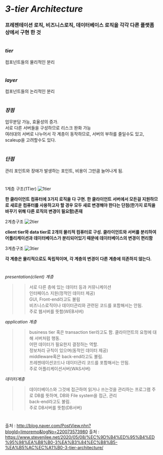  # *3-tier Architecture*
 
 ### 프레젠테이션 로직, 비즈니스로직, 데이터베이스 로직을 각각 다른 플랫폼 상에서 구현 한 것

# 

*<h3>tier</h3>* 컴포넌트들의 물리적인 분리
<br><br>
*<h3>layer</h3>* 컴포넌트들의 논리적인 분리
<br><br>

*<h3>장점</h3>*  업무분담 가능, 효율성의 증가.<Br>
서로 다른 서버들을 구성하므로 리스크 완화 가능<br>
여러대의 서버로 나누어서 각 계층이 동작하므로, 서버의 부하를 줄일수도 있고, scaleup을 고려할수도 있다.
<br><br>

*<h3>단점</h3>*  관리 포인트와 장애가 발생하는 포인트, 비용이 그만큼 늘어나게 됨. 

# 

1계층 구조(1Tier)
![1tier](https://t1.daumcdn.net/cfile/tistory/99FF9C3D5B5F22DF03)

**한 클라이언트 컴퓨터에 3가지 로직을 다 구현. 한 클라이언트 서버에서 모든걸 지원하므로 새로운 컴퓨터를 사용하고자 할 경우 모두 새로 변경해야 한다는 단점(한가지 로직을 바꾸기 위해 다른 로직의 변경이 필요함)존재**

2계층구조
![2tier](https://t1.daumcdn.net/cfile/tistory/990F36345B5F23111B)

**client tier와 data tier로 2개의 물리적 컴퓨터로 구성. 클라이언트와 서버를 분리하여 어플리케이션과 데이터베이스가 분리되어있기 때문에 데이터베이스의 변경이 편리함**

3계층구조
![3tier](https://t1.daumcdn.net/cfile/tistory/9964013E5B5F25572E)

**각 계층은 물리적으로도 독립적이며, 각 계층의 변경이 다른 계층에 의존하지 않는다.**

#

*presentation(client) 계층*

 >> 서로 다른 층에 있는 데이터 등과 커뮤니케이션<br>
인터페이스 지원(정적인 데이터 제공)<br>
GUI, Front-end라고도 불림<br>
비즈니스로직이나 데이터관리와 관련된 코드를 포함해서는 안됨.<br>
주로 웹서버를 뜻함(WEB서버)

*application 계층*

 >> business tier 혹은 transaction tier라고도 함. 클라이언트의 요청에 대해 서버처럼 행동.<br>
어떤 데이터가 필요한지 결정하는 역할.<br>
정보처리 규칙이 있으며(동적인 데이터 제공)<br>
middleware혹은 back-end라고도 불림.<br>
프레젠테이션코드나 데이터관리 코드를 포함해서는 안됨.<br>
주로 어플리케이션서버(WAS서버)

*데이터계층*

 >> 데이터베이스와 그것에 접근하여 읽거나 쓰는것을 관리하는 프로그램
주로 DB를 뜻하며, DB와 File system을 접근, 관리<br>
back-end라고도 불림.<br>
주로 DB서버를 뜻함(DB서버)

#

출처 : http://blog.naver.com/PostView.nhn?blogId=limoremo&logNo=220073573980
출처 : https://www.stevenjlee.net/2020/05/08/%EC%9D%B4%ED%95%B4%ED%95%98%EA%B8%B0-3%EA%B3%84%EC%B8%B5-%EA%B5%AC%EC%A1%B0-3-tier-architecture/

